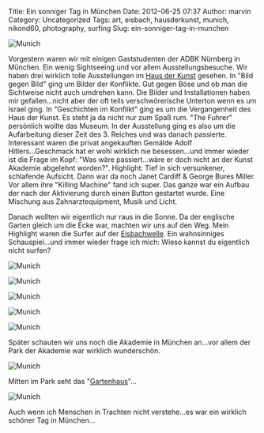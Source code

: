 Title: Ein sonniger Tag in München
Date: 2012-06-25 07:37
Author: marvin
Category: Uncategorized
Tags: art, eisbach, hausderkunst, munich, nikond60, photography, surfing
Slug: ein-sonniger-tag-in-munchen

![Munich]({static}/images/7430594604_139f997c93_b.jpg)

Vorgestern waren wir mit einigen Gaststudenten der ADBK Nürnberg in
München. Ein wenig Sightseeing und vor allem Ausstellungsbesuche. Wir
haben drei wirklich tolle Ausstellungen im [Haus der
Kunst](http://www.hausderkunst.de/) gesehen. In "Bild gegen Bild" ging
um Bilder der Konflikte. Gut gegen Böse und ob man die Sichtweise nicht
auch umdrehen kann. Die Bilder und Installationen haben mir
gefallen...nicht aber der oft teils verschwörerische Unterton wenn es um
Israel ging. In "Geschichten im Konflikt" ging es um die Vergangenheit
des Haus der Kunst. Es steht ja da nicht nur zum Spaß rum. "The Fuhrer"
persönlich wollte das Museum. In der Ausstellung ging es also um die
Aufarbeitung dieser Zeit des 3. Reiches und was danach passierte.
Interessant waren die privat angekauften Gemälde Adolf
Hitlers...Geschmack hat er wohl wirklich nie besessen...und immer wieder
ist die Frage im Kopf: "Was wäre passiert...wäre er doch nicht an der
Kunst Akademie abgelehnt worden?". Highlight: Tief in sich versunkener,
schlafende Aufsicht. Dann war da noch Janet Cardiff & George Bures
Miller. Vor allem ihre "Killing Machine" fand ich super. Das ganze war
ein Aufbau der nach der Aktivierung durch einen Button gestartet wurde.
Eine Mischung aus Zahnarztequipment, Musik und Licht.

Danach wollten wir eigentlich nur raus in die Sonne. Da der englische
Garten gleich um die Ecke war, machten wir uns auf den Weg. Mein
Highlight waren die Surfer auf der
[Eisbachwelle](http://de.wikipedia.org/wiki/Eisbach_(M%C3%BCnchen)). Ein
wahnsinniges Schauspiel...und immer wieder frage ich mich: Wieso kannst
du eigentlich nicht surfen?

![Munich]({static}/images/7430596062_a06214de5a_b.jpg)

![Munich]({static}/images/7430595324_f741ef65fa_b.jpg)

![Munich]({static}/images/7430593624_9d6fe6b7ac_b.jpg)

![Munich]({static}/images/7430592852_22c175255c_b.jpg)

![Munich]({static}/images/7430592102_fbd1c43150_b.jpg)

Später schauten wir uns noch die Akademie in München an...vor allem der
Park der Akademie war wirklich wunderschön.

![Munich]({static}/images/7431174140_f3e0fc8919_b.jpg)

Mitten im Park seht das "[Gartenhaus](http://gartenhaus.adbk.de/)"...

![Munich]({static}/images/7430591166_497283864b_b.jpg)

Auch wenn ich Menschen in Trachten nicht verstehe...es war ein wirklich
schöner Tag in München...

